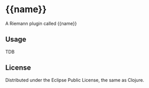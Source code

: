 # {{name}}

A Riemann plugin called {{name}}

## Usage

TDB

## License

Distributed under the Eclipse Public License, the same as Clojure.
